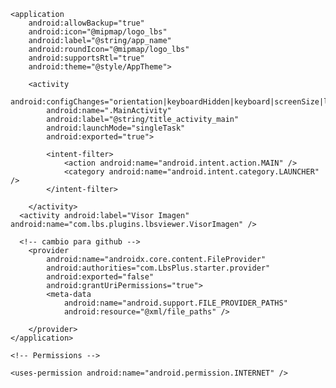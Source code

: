<?xml version="1.0" encoding="utf-8"?>
<manifest xmlns:android="http://schemas.android.com/apk/res/android">

    <application
        android:allowBackup="true"
        android:icon="@mipmap/logo_lbs"
        android:label="@string/app_name"
        android:roundIcon="@mipmap/logo_lbs"
        android:supportsRtl="true"
        android:theme="@style/AppTheme">

        <activity
            android:configChanges="orientation|keyboardHidden|keyboard|screenSize|locale|smallestScreenSize|screenLayout|uiMode"
            android:name=".MainActivity"
            android:label="@string/title_activity_main"
            android:launchMode="singleTask"
            android:exported="true">

            <intent-filter>
                <action android:name="android.intent.action.MAIN" />
                <category android:name="android.intent.category.LAUNCHER" />
            </intent-filter>

        </activity>
      <activity android:label="Visor Imagen" android:name="com.lbs.plugins.lbsviewer.VisorImagen" />

      <!-- cambio para github -->
        <provider
            android:name="androidx.core.content.FileProvider"
            android:authorities="com.LbsPlus.starter.provider"
            android:exported="false"
            android:grantUriPermissions="true">
            <meta-data
                android:name="android.support.FILE_PROVIDER_PATHS"
                android:resource="@xml/file_paths" />

        </provider>
    </application>

    <!-- Permissions -->

    <uses-permission android:name="android.permission.INTERNET" />
  <uses-permission android:name="android.permission.CAMERA" />
  <uses-permission android:name="android.permission.READ_MEDIA_IMAGES"/>
  <uses-permission android:name="android.permission.READ_EXTERNAL_STORAGE" android:maxSdkVersion="32"/>
  <uses-permission android:name="android.permission.WRITE_EXTERNAL_STORAGE" android:maxSdkVersion="29"/>

  <!-- Feature declaration for camera -->
  <uses-feature android:name="android.hardware.camera" android:required="false" />
</manifest>
